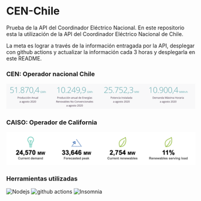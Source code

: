# CEN-Chile

Prueba de la API del Coordinador Eléctrico Nacional. 
En este repositorio esta la utilización de la API del Coordinador Eléctrico Nacional de Chile.

La meta es lograr a través de la información entragada por la API, desplegar con github actions y actualizar la información cada 3 horas y desplegarla en este README.

### CEN: Operador nacional Chile

![](cen.png)

### CAISO: Operador de California
![](caiso.png)

<h3>Herramientas utilizadas</h3>
<p>
  <img alt="Nodejs" src="https://img.shields.io/badge/-Nodejs-43853d?style=flat-square&logo=Node.js&logoColor=white" />
  <img alt="github actions" src="https://img.shields.io/badge/-Github_Actions-2088FF?style=flat-square&logo=github-actions&logoColor=white" />
  <img alt="Insomnia" src="https://img.shields.io/badge/-Insomnia-5849BE?style=flat-square&logo=insomnia&logoColor=white" />
</p>